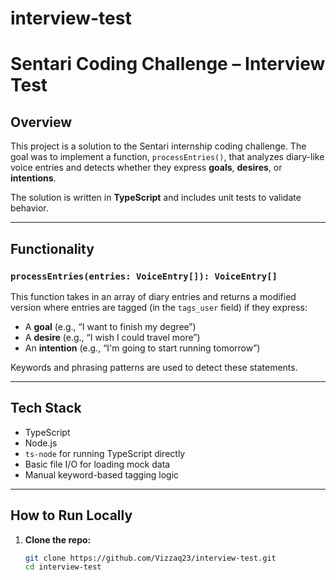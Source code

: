 # interview-test
# Sentari Coding Challenge – Interview Test

## Overview

This project is a solution to the Sentari internship coding challenge. The goal was to implement a function, `processEntries()`, that analyzes diary-like voice entries and detects whether they express **goals**, **desires**, or **intentions**.

The solution is written in **TypeScript** and includes unit tests to validate behavior.

---

## Functionality

### `processEntries(entries: VoiceEntry[]): VoiceEntry[]`

This function takes in an array of diary entries and returns a modified version where entries are tagged (in the `tags_user` field) if they express:

- A **goal** (e.g., “I want to finish my degree”)
- A **desire** (e.g., “I wish I could travel more”)
- An **intention** (e.g., “I'm going to start running tomorrow”)

Keywords and phrasing patterns are used to detect these statements.

---

## Tech Stack

- TypeScript
- Node.js
- `ts-node` for running TypeScript directly
- Basic file I/O for loading mock data
- Manual keyword-based tagging logic

---

## How to Run Locally

1. **Clone the repo:**
   ```bash
   git clone https://github.com/Vizzaq23/interview-test.git
   cd interview-test
